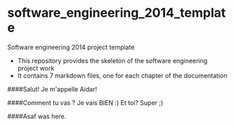 software_engineering_2014_template
==================================

Software engineering 2014 project template

* This repository provides the skeleton of the software engineering project work
* It contains 7 markdown files, one for each chapter of the documentation

####Salut! Je m'appelle Aidar!

####Comment tu vas ? Je vais BIEN :) Et toi? Super ;)

####Asaf was here.